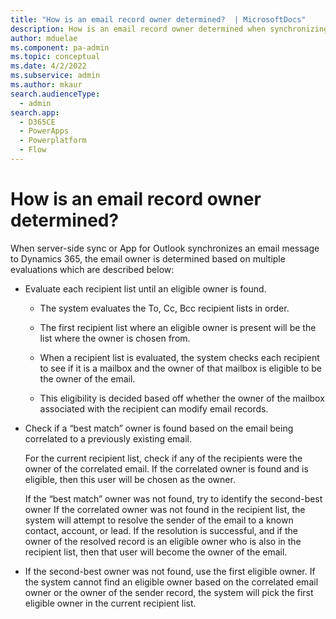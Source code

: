 ```yaml
---
title: "How is an email record owner determined?  | MicrosoftDocs"
description: How is an email record owner determined when synchronizing email messages to Dynamics 365?
author: mduelae
ms.component: pa-admin
ms.topic: conceptual
ms.date: 4/2/2022
ms.subservice: admin
ms.author: mkaur
search.audienceType: 
  - admin
search.app:
  - D365CE
  - PowerApps
  - Powerplatform
  - Flow
---
```


# How is an email record owner determined?

When server-side sync or App for Outlook synchronizes an email message to Dynamics 365, the email owner is determined based on multiple evaluations which are described below: 

- Evaluate each recipient list until an eligible owner is found.

  - The system evaluates the To, Cc, Bcc recipient lists in order.  

  - The first recipient list where an eligible owner is present will be the list where the owner is chosen from.  

  - When a recipient list is evaluated, the system checks each recipient to see if it is a mailbox and the owner of that mailbox is eligible to be the owner of the email.  

  - This eligibility is decided based off whether the owner of the mailbox associated with the recipient can modify email records. 

 

- Check if a “best match” owner is found based on the email being correlated to a previously existing email. 

  For the current recipient list, check if any of the recipients were the owner of the correlated email. If the correlated owner is found and is eligible, then this user will be chosen as the owner. 
 

  If the “best match” owner was not found, try to identify the second-best owner 
If the correlated owner was not found in the recipient list, the system will attempt to resolve the sender of the email to a known contact, account, or lead. If the resolution is successful, and if the owner of the resolved record is an eligible owner who is also in the recipient list, then that user will become the owner of the email. 

 

- If the second-best owner was not found, use the first eligible owner.
  If the system cannot find an eligible owner based on the correlated email owner or the owner of the sender record, the system will pick the first eligible owner in the current recipient list. 

 
